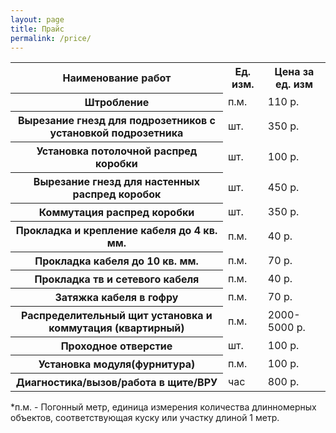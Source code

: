 ```yaml
---
layout: page
title: Прайс
permalink: /price/
---
```

<table>
	<tr class="tablehead">
							<th>Наименование работ</th>
		<th class="a-center">Ед. изм.</th>
							<th class="a-center">Цена за ед. изм</th>
	</tr>
						<tr>
		<th>Штробление</th>
							<td class="a-center">п.м.</td>
							<td class="a-right">110 р.</td>
						</tr>
						<tr>
							<th>Вырезание гнезд для подрозетников с установкой подрозетника</th>
							<td class="a-center">шт.</td>
							<td class="a-right">350 р.</td>
						</tr>
						<tr>
							<th>Установка потолочной распред коробки</th>
							<td class="a-center">шт.</td>
							<td class="a-right">100 р.</td>
						</tr>
						<tr>
							<th>Вырезание гнезд для настенных распред коробок</th>
							<td class="a-center">шт.</td>
							<td class="a-right">450 р.</td>
						</tr>
						<tr>
							<th>Коммутация распред коробки</th>
							<td class="a-center">шт.</td>
							<td class="a-right">350 р.</td>
						</tr>
						<tr>
							<th>Прокладка и крепление кабеля до 4 кв. мм.</th>
							<td class="a-center">п.м.</td>
							<td class="a-right">40 р.</td>
						</tr>
						<tr>
							<th>Прокладка кабеля до 10 кв. мм.</th>
							<td class="a-center">п.м.</td>
							<td class="a-right">70 р.</td>
						</tr>
						<tr>
							<th>Прокладка тв и сетевого кабеля</th>
							<td class="a-center">п.м.</td>
							<td class="a-right">40 р.</td>
						</tr>
						<tr>
							<th>Затяжка кабеля в гофру</th>
							<td class="a-center">п.м.</td>
							<td class="a-right">70 р.</td>
						</tr>
						<tr>
							<th>Распределительный щит установка и коммутация (квартирный)</th>
							<td class="a-center">п.м.</td>
							<td class="a-right">2000-5000 р.</td>
						</tr>
						<tr>
							<th>Проходное отверстие</th>
							<td class="a-center">шт.</td>
							<td class="a-right">100 р.</td>
						</tr>
						<tr>
							<th>Установка модуля(фурнитура)</th>
							<td class="a-center">п.м.</td>
							<td class="a-right">100 р.</td>
						</tr>
						<tr>
							<th>Диагностика/вызов/работа в щите/ВРУ</th>
							<td class="a-center">час</td>
							<td class="a-right">800 р.</td>
						</tr>
					</table>
<p>
*п.м. - Погонный метр, единица измерения количества длинномерных объектов, соответствующая куску или участку длиной 1 метр. 
					</p> 
